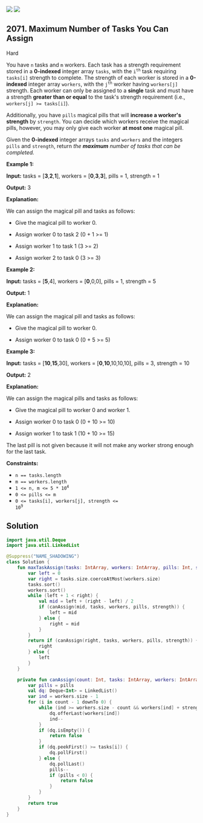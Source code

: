 [![](https://img.shields.io/github/stars/javadev/LeetCode-in-Kotlin?label=Stars&style=flat-square)](https://github.com/javadev/LeetCode-in-Kotlin)
[![](https://img.shields.io/github/forks/javadev/LeetCode-in-Kotlin?label=Fork%20me%20on%20GitHub%20&style=flat-square)](https://github.com/javadev/LeetCode-in-Kotlin/fork)

## 2071\. Maximum Number of Tasks You Can Assign

Hard

You have `n` tasks and `m` workers. Each task has a strength requirement stored in a **0-indexed** integer array `tasks`, with the <code>i<sup>th</sup></code> task requiring `tasks[i]` strength to complete. The strength of each worker is stored in a **0-indexed** integer array `workers`, with the <code>j<sup>th</sup></code> worker having `workers[j]` strength. Each worker can only be assigned to a **single** task and must have a strength **greater than or equal** to the task's strength requirement (i.e., `workers[j] >= tasks[i]`).

Additionally, you have `pills` magical pills that will **increase a worker's strength** by `strength`. You can decide which workers receive the magical pills, however, you may only give each worker **at most one** magical pill.

Given the **0-indexed** integer arrays `tasks` and `workers` and the integers `pills` and `strength`, return _the **maximum** number of tasks that can be completed._

**Example 1:**

**Input:** tasks = [**3**,**2**,**1**], workers = [**0**,**3**,**3**], pills = 1, strength = 1

**Output:** 3

**Explanation:**

We can assign the magical pill and tasks as follows:

- Give the magical pill to worker 0.

- Assign worker 0 to task 2 (0 + 1 >= 1)

- Assign worker 1 to task 1 (3 >= 2)

- Assign worker 2 to task 0 (3 >= 3) 

**Example 2:**

**Input:** tasks = [**5**,4], workers = [**0**,0,0], pills = 1, strength = 5

**Output:** 1

**Explanation:**

We can assign the magical pill and tasks as follows:

- Give the magical pill to worker 0.

- Assign worker 0 to task 0 (0 + 5 >= 5) 

**Example 3:**

**Input:** tasks = [**10**,**15**,30], workers = [**0**,**10**,10,10,10], pills = 3, strength = 10

**Output:** 2

**Explanation:**

We can assign the magical pills and tasks as follows:

- Give the magical pill to worker 0 and worker 1.

- Assign worker 0 to task 0 (0 + 10 >= 10)

- Assign worker 1 to task 1 (10 + 10 >= 15)

The last pill is not given because it will not make any worker strong enough for the last task. 

**Constraints:**

*   `n == tasks.length`
*   `m == workers.length`
*   <code>1 <= n, m <= 5 * 10<sup>4</sup></code>
*   `0 <= pills <= m`
*   <code>0 <= tasks[i], workers[j], strength <= 10<sup>9</sup></code>

## Solution

```kotlin
import java.util.Deque
import java.util.LinkedList

@Suppress("NAME_SHADOWING")
class Solution {
    fun maxTaskAssign(tasks: IntArray, workers: IntArray, pills: Int, strength: Int): Int {
        var left = 0
        var right = tasks.size.coerceAtMost(workers.size)
        tasks.sort()
        workers.sort()
        while (left + 1 < right) {
            val mid = left + (right - left) / 2
            if (canAssign(mid, tasks, workers, pills, strength)) {
                left = mid
            } else {
                right = mid
            }
        }
        return if (canAssign(right, tasks, workers, pills, strength)) {
            right
        } else {
            left
        }
    }

    private fun canAssign(count: Int, tasks: IntArray, workers: IntArray, pills: Int, strength: Int): Boolean {
        var pills = pills
        val dq: Deque<Int> = LinkedList()
        var ind = workers.size - 1
        for (i in count - 1 downTo 0) {
            while (ind >= workers.size - count && workers[ind] + strength >= tasks[i]) {
                dq.offerLast(workers[ind])
                ind--
            }
            if (dq.isEmpty()) {
                return false
            }
            if (dq.peekFirst() >= tasks[i]) {
                dq.pollFirst()
            } else {
                dq.pollLast()
                pills--
                if (pills < 0) {
                    return false
                }
            }
        }
        return true
    }
}
```